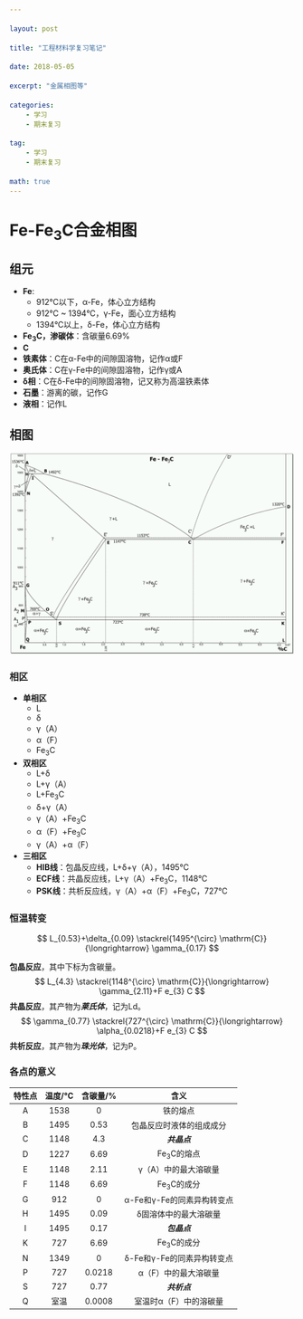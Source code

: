 ```yaml
---

layout: post

title: "工程材料学复习笔记"

date: 2018-05-05

excerpt: "金属相图等"

categories: 
	- 学习
	- 期末复习

tag: 
	- 学习
	- 期末复习

math: true
---
```






# Fe-Fe<sub>3</sub>C合金相图

## 组元

- **Fe**:
  - 912°C以下，α-Fe，体心立方结构
  - 912°C ~ 1394°C，γ-Fe，面心立方结构
  - 1394°C以上，δ-Fe，体心立方结构
- **Fe<sub>3</sub>C，渗碳体**：含碳量6.69%
- **C**
- **铁素体**：C在α-Fe中的间隙固溶物，记作α或F
- **奥氏体**：C在γ-Fe中的间隙固溶物，记作γ或A
- **δ相**：C在δ-Fe中的间隙固溶物，记又称为高温铁素体
- **石墨**：游离的碳，记作G
- **液相**：记作L

## 相图

![数值以下面的为准](..\images\posts\FeC\FE-C.png)

### 相区

- **单相区**
  - L
  - δ
  - γ（A）
  - α（F）
  - Fe<sub>3</sub>C
- **双相区**
  - L+δ
  - L+γ（A）
  - L+Fe<sub>3</sub>C
  - δ+γ（A）
  - γ（A）+Fe<sub>3</sub>C
  - α（F）+Fe<sub>3</sub>C
  - γ（A）+α（F）
- **三相区**
  - **HIB线**：包晶反应线，L+δ+γ（A），1495°C
  - **ECF线**：共晶反应线，L+γ（A）+Fe<sub>3</sub>C，1148°C
  - **PSK线**：共析反应线，γ（A）+α（F）+Fe<sub>3</sub>C，727°C

### 恒温转变

$$
L_{0.53}+\delta_{0.09} \stackrel{1495^{\circ} \mathrm{C}}{\longrightarrow} \gamma_{0.17}
$$

**包晶反应**，其中下标为含碳量。
$$
L_{4.3} \stackrel{1148^{\circ} \mathrm{C}}{\longrightarrow} \gamma_{2.11}+F e_{3} C
$$
**共晶反应**，其产物为***莱氏体***，记为Ld。
$$
\gamma_{0.77} \stackrel{727^{\circ} \mathrm{C}}{\longrightarrow} \alpha_{0.0218}+F e_{3} C
$$
**共析反应**，其产物为***珠光体***，记为P。



### 各点的意义

| 特性点 | 温度/°C | 含碳量/% |            含义            |
| :----: | :-----: | :------: | :------------------------: |
|   A    |  1538   |    0     |          铁的熔点          |
|   B    |  1495   |   0.53   |  包晶反应时液体的组成成分  |
|   C    |  1148   |   4.3    |        ***共晶点***        |
|   D    |  1227   |   6.69   |   Fe<sub>3</sub>C的熔点    |
|   E    |  1148   |   2.11   |    γ（A）中的最大溶碳量    |
|   F    |  1148   |   6.69   |   Fe<sub>3</sub>C的成分    |
|   G    |   912   |    0     | α-Fe和γ-Fe的同素异构转变点 |
|   H    |  1495   |   0.09   |   δ固溶体中的最大溶碳量    |
|   I    |  1495   |   0.17   |        ***包晶点***        |
|   K    |   727   |   6.69   |   Fe<sub>3</sub>C的成分    |
|   N    |  1349   |    0     | δ-Fe和γ-Fe的同素异构转变点 |
|   P    |   727   |  0.0218  |    α（F）中的最大溶碳量    |
|   S    |   727   |   0.77   |        ***共析点***        |
|   Q    |  室温   |  0.0008  |   室温时α（F）中的溶碳量   |

